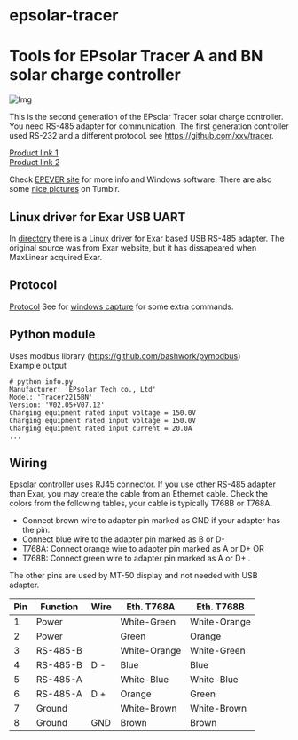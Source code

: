 # epsolar-tracer
Tools for EPsolar Tracer A and BN solar charge controller
===================================================
![Img](img/epsolar_tracer_bn.jpg)

This is the second generation of the EPsolar Tracer solar charge controller. 
You need RS-485 adapter for communication. The first generation controller 
used RS-232 and a different protocol. see https://github.com/xxv/tracer.

[Product link 1](http://www.epsolarpv.com/en/index.php/Product/pro_content/id/573/am_id/136)  
[Product link 2](http://www.epsolarpv.com/en/index.php/Product/index/id/653/am_id/134)  

Check [EPEVER site](https://www.epever.com/) for more info and Windows software.
There are also some [nice pictures](http://gwl-power.tumblr.com/tagged/tracer) on Tumblr.

Linux driver for Exar USB UART
------------------------------
In [directory](xr_usb_serial_common-1a) there is a Linux driver for Exar based USB RS-485 adapter. 
The original source was from Exar website, but it has dissapeared when MaxLinear acquired Exar.

Protocol
--------
[Protocol](archive/1733_modbus_protocol.pdf)
See for [windows capture](archive/epsolar.txt) for some extra commands.

Python module
-------------
Uses modbus library (https://github.com/bashwork/pymodbus)  
Example output
```
# python info.py 
Manufacturer: 'EPsolar Tech co., Ltd'
Model: 'Tracer2215BN'
Version: 'V02.05+V07.12'
Charging equipment rated input voltage = 150.0V
Charging equipment rated input voltage = 150.0V
Charging equipment rated input current = 20.0A
...
```
Wiring
------
Epsolar controller uses RJ45 connector. If you use other RS-485 adapter than Exar, you may create the cable from an Ethernet cable.
Check the colors from the following tables, your cable is typically T768B or T768A.
* Connect brown wire to adapter pin marked as GND if your adapter has the pin.
* Connect blue wire to the adapter pin marked as B or D-
* T768A: Connect orange wire to adapter pin marked as A or D+  OR
* T768B: Connect green wire to adapter pin marked as A or D+ .

The other pins are used by MT-50 display and not needed with USB adapter.

| Pin | Function  | Wire  | Eth. T768A  	| Eth. T768B  	|
|---	|---        |---	  |---	          |---	          |
| 1  	| Power     |   	  | White-Green   | White-Orange  |
| 2  	| Power     |   	  | Green         | Orange  	    |
| 3  	| RS-485-B  |       | White-Orange  | White-Green   |
| 4  	| RS-485-B  | D - 	| Blue          | Blue          |
| 5  	| RS-485-A  |       | White-Blue    | White-Blue    |
| 6  	| RS-485-A  | D +   | Orange  	    | Green         |
| 7  	| Ground 	  |   	  | White-Brown   | White-Brown   |
| 8  	| Ground 	  | GND	  | Brown	        | Brown	        |

